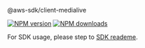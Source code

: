 @aws-sdk/client-medialive

[![NPM version](https://img.shields.io/npm/v/@aws-sdk/client-medialive/preview.svg)](https://www.npmjs.com/package/@aws-sdk/client-medialive)
[![NPM downloads](https://img.shields.io/npm/dm/@aws-sdk/client-medialive.svg)](https://www.npmjs.com/package/@aws-sdk/client-medialive)

For SDK usage, please step to [SDK reademe](https://github.com/aws/aws-sdk-js-v3).
